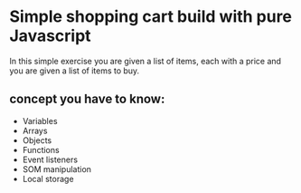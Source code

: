 # Simple shopping cart build with pure Javascript

In this simple exercise you are given a list of items, each with a price and you are given a list of items to buy.

## concept you have to know:
- Variables
- Arrays
- Objects
- Functions
- Event listeners
- SOM manipulation
- Local storage
